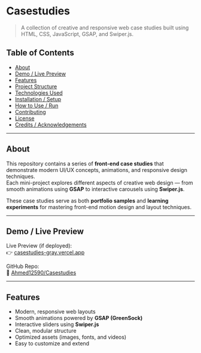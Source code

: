 # Casestudies

> A collection of creative and responsive web case studies built using HTML, CSS, JavaScript, GSAP, and Swiper.js.

## Table of Contents

- [About](#about)  
- [Demo / Live Preview](#demo--live-preview)  
- [Features](#features)  
- [Project Structure](#project-structure)  
- [Technologies Used](#technologies-used)  
- [Installation / Setup](#installation--setup) 
- [How to Use / Run](#how-to-use--run)  
- [Contributing](#contributing)  
- [License](#license)  
- [Credits / Acknowledgements](#credits--acknowledgements)

---

## About

This repository contains a series of **front-end case studies** that demonstrate modern UI/UX concepts, animations, and responsive design techniques.  
Each mini-project explores different aspects of creative web design — from smooth animations using **GSAP** to interactive carousels using **Swiper.js**.

These case studies serve as both **portfolio samples** and **learning experiments** for mastering front-end motion design and layout techniques.

---

## Demo / Live Preview

Live Preview (if deployed):  
👉 [casestudies-gray.vercel.app](https://casestudies-gray.vercel.app)

GitHub Repo:  
🔗 [Ahmed12590/Casestudies](https://github.com/Ahmed12590/Casestudies.git)

---

## Features

- Modern, responsive web layouts  
- Smooth animations powered by **GSAP (GreenSock)**  
- Interactive sliders using **Swiper.js**  
- Clean, modular structure  
- Optimized assets (images, fonts, and videos)  
- Easy to customize and extend  


